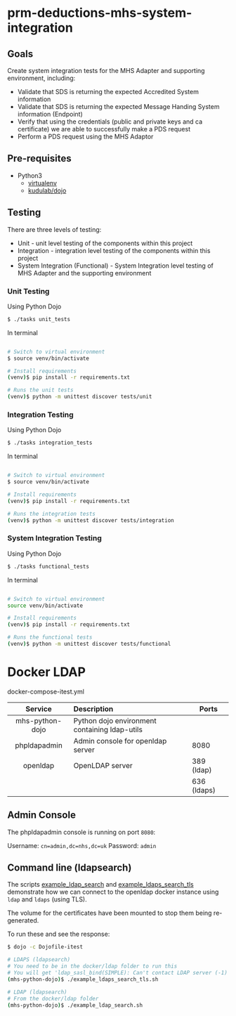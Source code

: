 # prm-deductions-mhs-system-integration

## Goals

Create system integration tests for the MHS Adapter and supporting environment, including:
* Validate that SDS is returning the expected Accredited System information
* Validate that SDS is returning the expected Message Handing System information (Endpoint)
* Verify that using the credentials (public and private keys and ca certificate) we are able to successfully make a PDS request
* Perform a PDS request using the MHS Adaptor

## Pre-requisites

* Python3
    * [virtualenv](https://docs.python.org/3/library/venv.html)
    * [kudulab/dojo](https://github.com/kudulab/dojo)

## Testing

There are three levels of testing: 
* Unit - unit level testing of the components within this project
* Integration - integration level testing of the components within this project
* System Integration (Functional) - System Integration level testing of MHS Adapter and the supporting environment

### Unit Testing

Using Python Dojo

```bash
$ ./tasks unit_tests
``` 

In terminal 

```bash

# Switch to virtual environment
$ source venv/bin/activate

# Install requirements 
(venv)$ pip install -r requirements.txt

# Runs the unit tests
(venv)$ python -m unittest discover tests/unit
```

### Integration Testing

Using Python Dojo

```bash
$ ./tasks integration_tests
``` 

In terminal 

```bash

# Switch to virtual environment
$ source venv/bin/activate

# Install requirements 
(venv)$ pip install -r requirements.txt

# Runs the integration tests
(venv)$ python -m unittest discover tests/integration
```

### System Integration Testing

Using Python Dojo

```bash
$ ./tasks functional_tests
``` 

In terminal 

```bash

# Switch to virtual environment
source venv/bin/activate

# Install requirements 
(venv)$ pip install -r requirements.txt

# Runs the functional tests
(venv)$ python -m unittest discover tests/functional
```

# Docker LDAP

docker-compose-itest.yml

| Service         | Description                                   | Ports       |
|:---------------:|:----------------------------------------------|-------------|
| mhs-python-dojo | Python dojo environment containing ldap-utils |             |
| phpldapadmin    | Admin console for openldap server             | 8080        |
| openldap        | OpenLDAP server                               | 389 (ldap)  |
|                 |                                               | 636 (ldaps) | 
## Admin Console

The phpldapadmin console is running on port `8080`:

Username: `cn=admin,dc=nhs,dc=uk`
Password: `admin`

## Command line (ldapsearch)

The scripts [example_ldap_search](docker/ldap/example_ldap_search.sh) and 
[example_ldaps_search_tls](docker/ldap/example_ldaps_search_tls.sh) demonstrate how we can
connect to the openldap docker instance using `ldap` and `ldaps` (using TLS). 

The volume for the certificates have been mounted to stop them being re-generated.

To run these and see the response:
```bash
$ dojo -c Dojofile-itest

# LDAPS (ldapsearch)
# You need to be in the docker/ldap folder to run this
# You will get 'ldap_sasl_bind(SIMPLE): Can't contact LDAP server (-1)' if you are not
(mhs-python-dojo)$ ./example_ldaps_search_tls.sh

# LDAP (ldapsearch)
# From the docker/ldap folder
(mhs-python-dojo)$ ./example_ldap_search.sh 
```